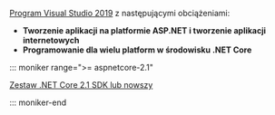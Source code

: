 [Program Visual Studio 2019](https://visualstudio.microsoft.com/downloads/?utm_medium=microsoft&utm_source=docs.microsoft.com&utm_campaign=inline+link&utm_content=download+vs2019) z następującymi obciążeniami:

* **Tworzenie aplikacji na platformie ASP.NET i tworzenie aplikacji internetowych**
* **Programowanie dla wielu platform w środowisku .NET Core**

::: moniker range=">= aspnetcore-2.1"

[Zestaw .NET Core 2.1 SDK lub nowszy](https://dotnet.microsoft.com/download)

::: moniker-end
